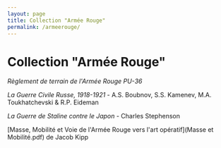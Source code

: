 ```yaml
---
layout: page
title: Collection "Armée Rouge"
permalink: /armeerouge/
---
```


# Collection "Armée Rouge"

*Règlement de terrain de l'Armée Rouge PU-36*

*La Guerre Civile Russe, 1918-1921* - A.S. Boubnov, S.S. Kamenev, M.A. Toukhatchevski & R.P. Eideman

*La Guerre de Staline contre le Japon* - Charles Stephenson

[Masse, Mobilité et Voie de l'Armée Rouge vers l'art opératif](Masse et Mobilité.pdf) de Jacob Kipp



